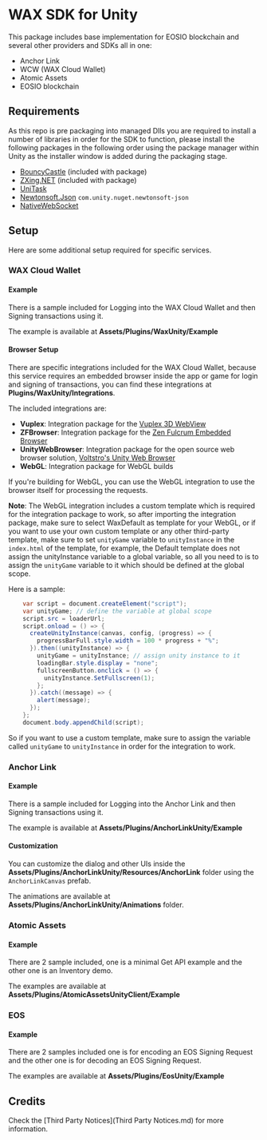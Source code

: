 # WAX SDK for Unity

This package includes base implementation for EOSIO blockchain and several other providers and SDKs all in one:

- Anchor Link
- WCW (WAX Cloud Wallet)
- Atomic Assets
- EOSIO blockchain

## Requirements

As this repo is pre packaging into managed Dlls you are required to install a number of libraries in order for the
SDK to function, please install the following packages in the following order using the package manager within Unity as the installer window is added during the packaging stage.

- [BouncyCastle](https://www.bouncycastle.org/csharp/index.html) (included with package)
- [ZXing.NET](https://github.com/micjahn/ZXing.Net) (included with package)
- [UniTask](https://github.com/Cysharp/UniTask)
- [Newtonsoft.Json](https://docs.unity3d.com/Packages/com.unity.nuget.newtonsoft-json@latest) `com.unity.nuget.newtonsoft-json`
- [NativeWebSocket](https://github.com/endel/NativeWebSocket)

## Setup

Here are some additional setup required for specific services.

### WAX Cloud Wallet

#### Example

There is a sample included for Logging into the WAX Cloud Wallet and then Signing transactions using it.

The example is available at **Assets/Plugins/WaxUnity/Example**

#### Browser Setup

There are specific integrations included for the WAX Cloud Wallet, because this service requires an embedded browser inside the app or game for login and signing of transactions, you can find these integrations at **Plugins/WaxUnity/Integrations**.

The included integrations are:

- **Vuplex**: Integration package for the [Vuplex 3D WebView](https://assetstore.unity.com/publishers/40309)
- **ZFBrowser**: Integration package for the [Zen Fulcrum Embedded Browser](https://assetstore.unity.com/packages/tools/gui/embedded-browser-55459)
- **UnityWebBrowser**: Integration package for the open source web browser solution, [Voltstro's Unity Web Browser](https://github.com/Voltstro-Studios/UnityWebBrowser)
- **WebGL**: Integration package for WebGL builds

If you're building for WebGL, you can use the WebGL integration to use the browser itself for processing the requests.

**Note**: The WebGL integration includes a custom template which is required for the integration package to work, so after importing the integration package, make sure to select WaxDefault as template for your WebGL, or if you want to use your own custom template or any other third-party template, make sure to set `unityGame` variable to `unityInstance` in the `index.html` of the template, for example, the Default template does not assign the unityInstance variable to a global variable, so all you need to is to assign the `unityGame` variable to it which should be defined at the global scope.

Here is a sample:

```csharp
    var script = document.createElement("script");
    var unityGame; // define the variable at global scope
    script.src = loaderUrl;
    script.onload = () => {
      createUnityInstance(canvas, config, (progress) => {
        progressBarFull.style.width = 100 * progress + "%";
      }).then((unityInstance) => {
        unityGame = unityInstance; // assign unity instance to it
        loadingBar.style.display = "none";
        fullscreenButton.onclick = () => {
          unityInstance.SetFullscreen(1);
        };
      }).catch((message) => {
        alert(message);
      });
    };
    document.body.appendChild(script);
```

So if you want to use a custom template, make sure to assign the variable called `unityGame` to `unityInstance` in order for the integration to work.

### Anchor Link

#### Example

There is a sample included for Logging into the Anchor Link and then Signing transactions using it.

The example is available at **Assets/Plugins/AnchorLinkUnity/Example**

#### Customization

You can customize the dialog and other UIs inside the **Assets/Plugins/AnchorLinkUnity/Resources/AnchorLink** folder using the `AnchorLinkCanvas` prefab.

The animations are available at **Assets/Plugins/AnchorLinkUnity/Animations** folder.

### Atomic Assets

#### Example

There are 2 sample included, one is a minimal Get API example and the other one is an Inventory demo.

The examples are available at **Assets/Plugins/AtomicAssetsUnityClient/Example**

### EOS

#### Example

There are 2 samples included one is for encoding an EOS Signing Request and the other one is for decoding an EOS Signing Request.

The examples are available at **Assets/Plugins/EosUnity/Example**

## Credits

Check the [Third Party Notices](Third Party Notices.md) for more information.